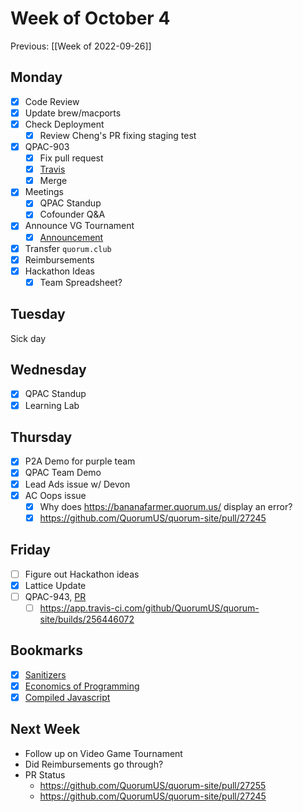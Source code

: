 # Week of October 4
Previous: [[Week of 2022-09-26]]

## Monday
- [x] Code Review
- [x] Update brew/macports
- [x] Check Deployment
	- [x] Review Cheng's PR fixing staging test
- [x] QPAC-903
	- [x] Fix pull request
	- [x] [Travis](https://app.travis-ci.com/github/QuorumUS/quorum-site/builds/256239476)
	- [x] Merge
- [x] Meetings
	- [x] QPAC Standup
	- [x] Cofounder Q&A
- [x] Announce VG Tournament
	- [x] [Announcement](https://quorumanalytics.slack.com/archives/C3LEYG0C8/p1664823150251059)
- [x] Transfer `quorum.club`
- [x] Reimbursements
- [x] Hackathon Ideas
	- [x] Team Spreadsheet?

## Tuesday
Sick day

## Wednesday
- [x] QPAC Standup
- [x] Learning Lab

## Thursday
- [x] P2A Demo for purple team
- [x] QPAC Team Demo
- [x] Lead Ads issue w/ Devon
- [x] AC Oops issue
	- [x] Why does https://bananafarmer.quorum.us/ display an error?
	- [x] https://github.com/QuorumUS/quorum-site/pull/27245

## Friday
- [ ] Figure out Hackathon ideas
- [x] Lattice Update
- [ ] QPAC-943, [PR](https://github.com/QuorumUS/quorum-site/pull/27255)
	- [ ] https://app.travis-ci.com/github/QuorumUS/quorum-site/builds/256446072

## Bookmarks
- [x] [Sanitizers](https://nullprogram.com/blog/2022/10/03/)
- [x] [Economics of Programming](https://blog.ploeh.dk/2022/10/03/some-thoughts-on-the-economics-of-programming/)
- [x] [Compiled Javascript](https://surma.dev/things/compile-js/)

## Next Week
- Follow up on Video Game Tournament
- Did Reimbursements go through?
- PR Status
	- https://github.com/QuorumUS/quorum-site/pull/27255
	- https://github.com/QuorumUS/quorum-site/pull/27245